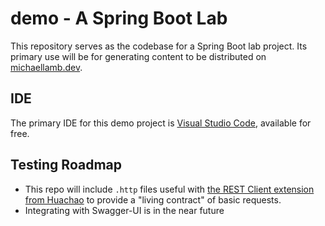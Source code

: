 # demo - A Spring Boot Lab

This repository serves as the codebase for a Spring Boot lab project. Its primary use will be for generating content to be distributed on [michaellamb.dev](https://michaellamb.dev).

## IDE

The primary IDE for this demo project is [Visual Studio Code](https://code.visualstudio.com/), available for free.

## Testing Roadmap

- This repo will include `.http` files useful with [the REST Client extension from Huachao](https://marketplace.visualstudio.com/items?itemName=humao.rest-client) to provide a "living contract" of basic requests.
- Integrating with Swagger-UI is in the near future
